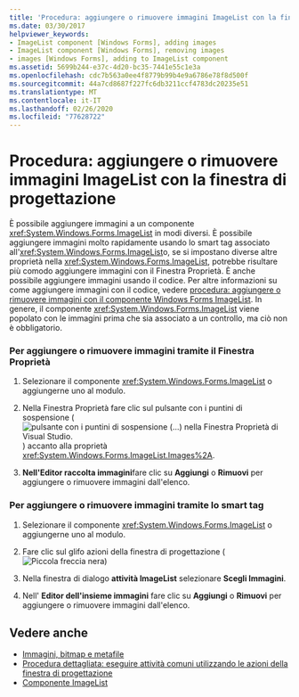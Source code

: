 ```yaml
---
title: 'Procedura: aggiungere o rimuovere immagini ImageList con la finestra di progettazione'
ms.date: 03/30/2017
helpviewer_keywords:
- ImageList component [Windows Forms], adding images
- ImageList component [Windows Forms], removing images
- images [Windows Forms], adding to ImageList component
ms.assetid: 5699b244-e37c-4d20-bc35-7441e55c1e3a
ms.openlocfilehash: cdc7b563a0ee4f8779b99b4e9a6786e78f8d500f
ms.sourcegitcommit: 44a7cd8687f227fc6db3211ccf4783dc20235e51
ms.translationtype: MT
ms.contentlocale: it-IT
ms.lasthandoff: 02/26/2020
ms.locfileid: "77628722"
---
```

# <a name="how-to-add-or-remove-imagelist-images-with-the-designer"></a>Procedura: aggiungere o rimuovere immagini ImageList con la finestra di progettazione

È possibile aggiungere immagini a un componente <xref:System.Windows.Forms.ImageList> in modi diversi. È possibile aggiungere immagini molto rapidamente usando lo smart tag associato all'<xref:System.Windows.Forms.ImageList>o, se si impostano diverse altre proprietà nella <xref:System.Windows.Forms.ImageList>, potrebbe risultare più comodo aggiungere immagini con il Finestra Proprietà. È anche possibile aggiungere immagini usando il codice. Per altre informazioni su come aggiungere immagini con il codice, vedere [procedura: aggiungere o rimuovere immagini con il componente Windows Forms ImageList](how-to-add-or-remove-images-with-the-windows-forms-imagelist-component.md). In genere, il componente <xref:System.Windows.Forms.ImageList> viene popolato con le immagini prima che sia associato a un controllo, ma ciò non è obbligatorio.

### <a name="to-add-or-remove-images-by-using-the-properties-window"></a>Per aggiungere o rimuovere immagini tramite il Finestra Proprietà

1. Selezionare il componente <xref:System.Windows.Forms.ImageList> o aggiungerne uno al modulo.

2. Nella Finestra Proprietà fare clic sul pulsante con i puntini di sospensione (![pulsante con i puntini di sospensione (...) nella Finestra Proprietà di Visual Studio.](./media/visual-studio-ellipsis-button.png)) accanto alla proprietà <xref:System.Windows.Forms.ImageList.Images%2A>.

3. **Nell'Editor raccolta immagini**fare clic su **Aggiungi** o **Rimuovi** per aggiungere o rimuovere immagini dall'elenco.

### <a name="to-add-or-remove-images-using-the-smart-tag"></a>Per aggiungere o rimuovere immagini tramite lo smart tag

1. Selezionare il componente <xref:System.Windows.Forms.ImageList> o aggiungerne uno al modulo.

2. Fare clic sul glifo azioni della finestra di progettazione (![Piccola freccia nera](./media/designer-actions-glyph.gif))

3. Nella finestra di dialogo **attività ImageList** selezionare **Scegli Immagini**.

4. Nell' **Editor dell'insieme immagini** fare clic su **Aggiungi** o **Rimuovi** per aggiungere o rimuovere immagini dall'elenco.

## <a name="see-also"></a>Vedere anche

- [Immagini, bitmap e metafile](../advanced/images-bitmaps-and-metafiles.md)
- [Procedura dettagliata: eseguire attività comuni utilizzando le azioni della finestra di progettazione](perform-common-tasks-design-actions.md)
- [Componente ImageList](imagelist-component-windows-forms.md)
